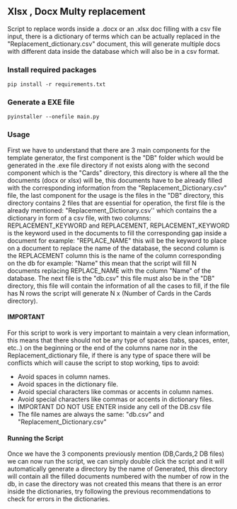## Xlsx , Docx Multy replacement ##
 
Script to replace words inside a .docx or an .xlsx doc filling with a csv file input, there is a dictionary of terms which can be actually replaced in the "Replacement_dictionary.csv" document, this will generate multiple docs with different data inside the database which will also be in a csv format.
 
### Install required packages ###
 
```console
pip install -r requirements.txt
```
 
### Generate a EXE file ###
 
```console
pyinstaller --onefile main.py
```
 
### Usage ###
 
First we have to understand that there are 3 main components for the template generator, the first component is the "DB" folder which would be generated in the .exe file directory if not exists along with the second component which is the "Cards" directory, this directory is where all the the documents (docx or xlsx) will be, this documents have to be already filled with the corresponding information from the "Replacement_Dictionary.csv" file, the last component for the usage is the files in the "DB" directory, this directory contains 2 files that are essential for operation, the first file is the already mentioned: "Replacement_Dictionary.csv'' which contains the a dictionary in form of a csv file, with two columns: REPLACEMENT_KEYWORD and REPLACEMENT, REPLACEMENT_KEYWORD is the keyword used in the documents to fill the corresponding gap inside a document for example: "REPLACE_NAME" this will be the keyword to place on a document to replace the name of the database, the second column is the REPLACEMENT column this is the name of the column corresponding on the db for example: "Name" this mean that the script will fill N documents replacing REPLACE_NAME with the column "Name" of the database. The next file is the "db.csv" this file must also be in the "DB" directory, this file will contain the information of all the cases to fill, if the file has N rows the script will generate N x (Number of Cards in the Cards directory).
 
#### IMPORTANT ####
 
For this script to work is very important to maintain a very clean information, this means that there should not be any type of spaces (tabs, spaces, enter, etc..) on the beginning or the end of the columns name nor in the Replacement_dictionary file, if there is any type of space there will be conflicts which will cause the script to stop working, tips to avoid:
 
- Avoid spaces in column names.
- Avoid spaces in the dictionary file.
- Avoid special characters like commas or accents in column names.
- Avoid special characters like commas or accents in dictionary files.
- IMPORTANT DO NOT USE ENTER inside any cell of the DB.csv file
- The file names are always the same: "db.csv" and "Replacement_Dictionary.csv"
 
#### Running the Script ####
 
Once we have the 3 components previously mention (DB,Cards,2 DB files) we can now run the script, we can simply double click the script and it will automatically generate a directory by the name of Generated, this directory will contain all the filled documents numbered with the number of row in the db, in case the directory was not created this means that there is an error inside the dictionaries, try following the previous recommendations to check for errors in the dictionaries. 
